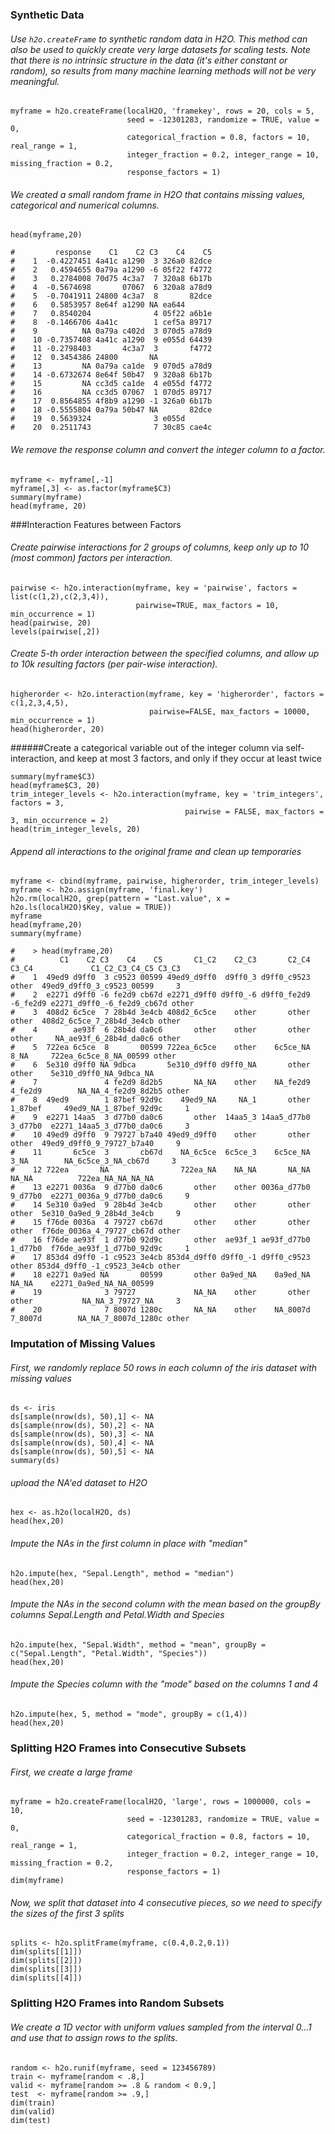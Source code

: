 ### Synthetic Data
###### Use `h2o.createFrame` to synthetic random data in H2O. This method can also be used to quickly create very large datasets for scaling tests. Note that there is no intrinsic structure in the data (it's either constant or random), so results from many machine learning methods will not be very meaningful.
    
    myframe = h2o.createFrame(localH2O, 'framekey', rows = 20, cols = 5,
                              seed = -12301283, randomize = TRUE, value = 0,
                              categorical_fraction = 0.8, factors = 10, real_range = 1,
                              integer_fraction = 0.2, integer_range = 10, missing_fraction = 0.2,
                              response_factors = 1)
    
###### We created a small random frame in H2O that contains missing values, categorical and numerical columns.

    head(myframe,20)
  
    #         response    C1    C2 C3    C4    C5
    #    1  -0.4227451 4a41c a1290  3 326a0 82dce
    #    2   0.4594655 0a79a a1290 -6 05f22 f4772
    #    3   0.2784008 70d75 4c3a7  7 320a8 6b17b
    #    4  -0.5674698       07067  6 320a8 a78d9
    #    5  -0.7041911 24800 4c3a7  8       82dce
    #    6   0.5853957 8e64f a1290 NA ea644      
    #    7   0.8540204              4 05f22 a6b1e
    #    8  -0.1466706 4a41c        1 cef5a 89717
    #    9          NA 0a79a c402d  3 070d5 a78d9
    #    10 -0.7357408 4a41c a1290  9 e055d 64439
    #    11 -0.2798403       4c3a7  3       f4772
    #    12  0.3454386 24800       NA            
    #    13         NA 0a79a ca1de  9 070d5 a78d9
    #    14 -0.6732674 8e64f 50b47  9 320a8 6b17b
    #    15         NA cc3d5 ca1de  4 e055d f4772
    #    16         NA cc3d5 07067  1 070d5 89717
    #    17  0.8564855 4f8b9 a1290 -1 326a0 6b17b
    #    18 -0.5555804 0a79a 50b47 NA       82dce
    #    19  0.5639324              3 e055d      
    #    20  0.2511743              7 30c85 cae4c

###### We remove the response column and convert the integer column to a factor.

    myframe <- myframe[,-1]
    myframe[,3] <- as.factor(myframe$C3)
    summary(myframe)
    head(myframe, 20)

###Interaction Features between Factors
###### Create pairwise interactions for 2 groups of columns, keep only up to 10 (most common) factors per interaction.
    
    pairwise <- h2o.interaction(myframe, key = 'pairwise', factors = list(c(1,2),c(2,3,4)),
                                pairwise=TRUE, max_factors = 10, min_occurrence = 1)
    head(pairwise, 20)
    levels(pairwise[,2])

###### Create 5-th order interaction between the specified columns, and allow up to 10k resulting factors (per pair-wise interaction).
    
    higherorder <- h2o.interaction(myframe, key = 'higherorder', factors = c(1,2,3,4,5),
                                   pairwise=FALSE, max_factors = 10000, min_occurrence = 1)
    head(higherorder, 20)

######Create a categorical variable out of the integer column via self-interaction, and keep at most 3 factors, and only if they occur at least twice
    
    summary(myframe$C3)
    head(myframe$C3, 20)
    trim_integer_levels <- h2o.interaction(myframe, key = 'trim_integers', factors = 3,
                                           pairwise = FALSE, max_factors = 3, min_occurrence = 2)
    head(trim_integer_levels, 20)

###### Append all interactions to the original frame and clean up temporaries
    
    myframe <- cbind(myframe, pairwise, higherorder, trim_integer_levels)
    myframe <- h2o.assign(myframe, 'final.key')
    h2o.rm(localH2O, grep(pattern = "Last.value", x = h2o.ls(localH2O)$Key, value = TRUE))
    myframe
    head(myframe,20)
    summary(myframe)

    #    > head(myframe,20)
    #          C1    C2 C3    C4    C5       C1_C2    C2_C3       C2_C4    C3_C4             C1_C2_C3_C4_C5 C3_C3
    #    1  49ed9 d9ff0  3 c9523 00599 49ed9_d9ff0  d9ff0_3 d9ff0_c9523    other  49ed9_d9ff0_3_c9523_00599     3
    #    2  e2271 d9ff0 -6 fe2d9 cb67d e2271_d9ff0 d9ff0_-6 d9ff0_fe2d9 -6_fe2d9 e2271_d9ff0_-6_fe2d9_cb67d other
    #    3  408d2 6c5ce  7 28b4d 3e4cb 408d2_6c5ce    other       other    other  408d2_6c5ce_7_28b4d_3e4cb other
    #    4        ae93f  6 28b4d da0c6       other    other       other    other     NA_ae93f_6_28b4d_da0c6 other
    #    5  722ea 6c5ce  8       00599 722ea_6c5ce    other    6c5ce_NA     8_NA     722ea_6c5ce_8_NA_00599 other
    #    6  5e310 d9ff0 NA 9dbca       5e310_d9ff0 d9ff0_NA       other    other    5e310_d9ff0_NA_9dbca_NA      
    #    7               4 fe2d9 8d2b5       NA_NA    other    NA_fe2d9  4_fe2d9        NA_NA_4_fe2d9_8d2b5 other
    #    8  49ed9        1 87bef 92d9c    49ed9_NA     NA_1       other  1_87bef     49ed9_NA_1_87bef_92d9c     1
    #    9  e2271 14aa5  3 d77b0 da0c6       other  14aa5_3 14aa5_d77b0  3_d77b0  e2271_14aa5_3_d77b0_da0c6     3
    #    10 49ed9 d9ff0  9 79727 b7a40 49ed9_d9ff0    other       other    other  49ed9_d9ff0_9_79727_b7a40     9
    #    11       6c5ce  3       cb67d    NA_6c5ce  6c5ce_3    6c5ce_NA     3_NA        NA_6c5ce_3_NA_cb67d     3
    #    12 722ea       NA                722ea_NA    NA_NA       NA_NA    NA_NA          722ea_NA_NA_NA_NA      
    #    13 e2271 0036a  9 d77b0 da0c6       other    other 0036a_d77b0  9_d77b0  e2271_0036a_9_d77b0_da0c6     9
    #    14 5e310 0a9ed  9 28b4d 3e4cb       other    other       other    other  5e310_0a9ed_9_28b4d_3e4cb     9
    #    15 f76de 0036a  4 79727 cb67d       other    other       other    other  f76de_0036a_4_79727_cb67d other
    #    16 f76de ae93f  1 d77b0 92d9c       other  ae93f_1 ae93f_d77b0  1_d77b0  f76de_ae93f_1_d77b0_92d9c     1
    #    17 853d4 d9ff0 -1 c9523 3e4cb 853d4_d9ff0 d9ff0_-1 d9ff0_c9523    other 853d4_d9ff0_-1_c9523_3e4cb other
    #    18 e2271 0a9ed NA       00599       other 0a9ed_NA    0a9ed_NA    NA_NA    e2271_0a9ed_NA_NA_00599      
    #    19              3 79727             NA_NA    other       other    other           NA_NA_3_79727_NA     3
    #    20              7 8007d 1280c       NA_NA    other    NA_8007d  7_8007d        NA_NA_7_8007d_1280c other

### Imputation of Missing Values
###### First, we randomly replace 50 rows in each column of the iris dataset with missing values

    ds <- iris
    ds[sample(nrow(ds), 50),1] <- NA
    ds[sample(nrow(ds), 50),2] <- NA
    ds[sample(nrow(ds), 50),3] <- NA
    ds[sample(nrow(ds), 50),4] <- NA
    ds[sample(nrow(ds), 50),5] <- NA
    summary(ds)

###### upload the NA'ed dataset to H2O
    
    hex <- as.h2o(localH2O, ds)
    head(hex,20)

###### Impute the NAs in the first column in place with "median"
    
    h2o.impute(hex, "Sepal.Length", method = "median")
    head(hex,20)

###### Impute the NAs in the second column with the mean based on the groupBy columns Sepal.Length and Petal.Width and Species
    
    h2o.impute(hex, "Sepal.Width", method = "mean", groupBy = c("Sepal.Length", "Petal.Width", "Species"))
    head(hex,20)

###### Impute the Species column with the "mode" based on the columns 1 and 4
    
    h2o.impute(hex, 5, method = "mode", groupBy = c(1,4))
    head(hex,20)
    
    
### Splitting H2O Frames into Consecutive Subsets
###### First, we create a large frame

    myframe = h2o.createFrame(localH2O, 'large', rows = 1000000, cols = 10,
                              seed = -12301283, randomize = TRUE, value = 0,
                              categorical_fraction = 0.8, factors = 10, real_range = 1,
                              integer_fraction = 0.2, integer_range = 10, missing_fraction = 0.2,
                              response_factors = 1)
    dim(myframe)
    
###### Now, we split that dataset into 4 consecutive pieces, so we need to specify the sizes of the first 3 splits

    splits <- h2o.splitFrame(myframe, c(0.4,0.2,0.1))
    dim(splits[[1]])
    dim(splits[[2]])
    dim(splits[[3]])
    dim(splits[[4]])

### Splitting H2O Frames into Random Subsets
###### We create a 1D vector with uniform values sampled from the interval 0...1 and use that to assign rows to the splits.

    random <- h2o.runif(myframe, seed = 123456789)
    train <- myframe[random < .8,]
    valid <- myframe[random >= .8 & random < 0.9,]
    test  <- myframe[random >= .9,]
    dim(train)
    dim(valid)
    dim(test)
